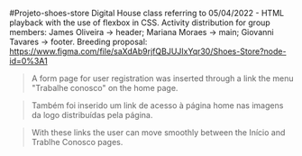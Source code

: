 #Projeto-shoes-store
Digital House class referring to 05/04/2022 - HTML playback with the use of flexbox in CSS.
Activity distribution for group members:
James Oliveira -> header;
Mariana Moraes -> main;
Giovanni Tavares -> footer.
Breeding proposal: https://www.figma.com/file/saXdAb9rjfQBJUJIxYqr30/Shoes-Store?node-id=0%3A1

> A form page for user registration was inserted through a link the menu "Trabalhe conosco" on the home page.

> Também foi inserido um link de acesso à página home nas imagens da logo distribuídas pela página.

> With these links the user can move smoothly between the Início and Trablhe Conosco pages.
